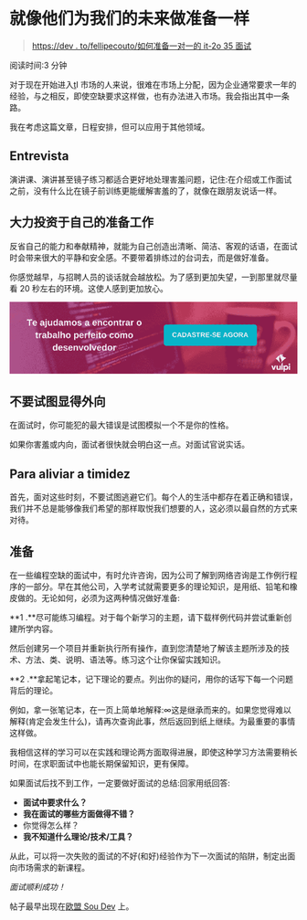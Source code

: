 # 就像他们为我们的未来做准备一样

> [https://dev . to/fellipecouto/如何准备一对一的 it-2o 35 面试](https://dev.to/fellipecouto/como-se-preparar-para-uma-entrevista-de-ti-2o35)

阅读时间:3 分钟

对于现在开始进入[t](////eusoudev.com.br/carreira-academica/)I 市场的人来说，很难在市场上分配，因为企业通常要求一年的经验，与之相反，即使空缺要求这样做，也有办法进入市场。我会指出其中一条路。

我在考虑这篇文章，日程安排，但可以应用于其他领域。

## Entrevista

演讲课、演讲甚至镜子练习都适合更好地处理害羞问题，记住:在介绍或工作面试之前，没有什么比在镜子前训练更能缓解害羞的了，就像在跟朋友说话一样。

## 大力投资于自己的准备工作

反省自己的能力和奉献精神，就能为自己创造出清晰、简洁、客观的话语，在面试时会带来很大的平静和安全感。不要带着排练过的台词去，而是做好准备。

你感觉越早，与招聘人员的谈话就会越放松。为了感到更加失望，一到那里就尽量看 20 秒左右的环境。这使人感到更加放心。

[![mulheres desenvolvedoras](img/4c5f3048d7a15c5ad3d627708587f5f3.png)](////materiais.vulpi.com.br/enjoythecode)

## 不要试图显得外向

在面试时，你可能犯的最大错误是试图模拟一个不是你的性格。

如果你害羞或内向，面试者很快就会明白这一点。对面试官说实话。

## Para aliviar a timidez

首先，面对这些时刻，不要试图逃避它们。每个人的生活中都存在着正确和错误，我们并不总是能够像我们希望的那样取悦我们想要的人，这必须以最自然的方式来对待。

## 准备

在一些编程空缺的面试中，有时允许咨询，因为公司了解到网络咨询是工作例行程序的一部分。早在其他公司，入学考试就需要更多的理论知识，是用纸、铅笔和橡皮做的。无论如何，必须为这两种情况做好准备:

**1 .**尽可能练习编程。对于每个新学习的主题，请下载样例代码并尝试重新创建所学内容。

然后创建另一个项目并重新执行所有操作，直到您清楚地了解该主题所涉及的技术、方法、类、说明、语法等。练习这个让你保留实践知识。

**2 .**拿起笔记本，记下理论的要点。列出你的疑问，用你的话写下每一个问题背后的理论。

例如，拿一张笔记本，在一页上简单地解释:∞这是继承而来的。如果您觉得难以解释(肯定会发生什么)，请再次查询此事，然后返回到纸上继续。为最重要的事情这样做。

我相信这样的学习可以在实践和理论两方面取得进展，即使这种学习方法需要稍长时间，在求职面试中也能长期保留知识，更有保障。

如果面试后找不到工作，一定要做好面试的总结:回家用纸回答:

*   **面试中要求什么？**
*   **我在面试的哪些方面做得不错？**
*   你觉得怎么样？
*   **我不知道什么理论/技术/工具？**

从此，可以将一次失败的面试的不好(和好)经验作为下一次面试的陷阱，制定出面向市场需求的新课程。

*面试顺利成功！*

帖子最早出现在[欧盟 Sou Dev](////eusoudev.com.br) 上。